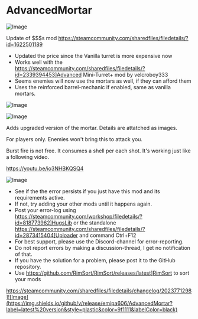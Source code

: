 # AdvancedMortar

![Image](https://i.imgur.com/buuPQel.png)

Update of $$$s mod
https://steamcommunity.com/sharedfiles/filedetails/?id=1622501189

- Updated the price since the Vanilla turret is more expensive now
- Works well with the https://steamcommunity.com/sharedfiles/filedetails/?id=2339394453]Advanced Mini-Turret+ mod by velcroboy333
- Seems enemies will now use the mortars as well, if they can afford them
- Uses the reinforced barrel-mechanic if enabled, same as vanilla mortars.

![Image](https://i.imgur.com/pufA0kM.png)

	
![Image](https://i.imgur.com/Z4GOv8H.png)


Adds upgraded version of the mortar. Details are attatched as images. 

For players only. Enemies won't bring this to attack you.

Burst fire is not free.
It consumes a shell per each shot.
It's working just like a following video.

https://youtu.be/io3NHBKQSQ4

![Image](https://i.imgur.com/PwoNOj4.png)



-  See if the the error persists if you just have this mod and its requirements active.
-  If not, try adding your other mods until it happens again.
-  Post your error-log using https://steamcommunity.com/workshop/filedetails/?id=818773962]HugsLib or the standalone https://steamcommunity.com/sharedfiles/filedetails/?id=2873415404]Uploader and command Ctrl+F12
-  For best support, please use the Discord-channel for error-reporting.
-  Do not report errors by making a discussion-thread, I get no notification of that.
-  If you have the solution for a problem, please post it to the GitHub repository.
-  Use https://github.com/RimSort/RimSort/releases/latest]RimSort to sort your mods



https://steamcommunity.com/sharedfiles/filedetails/changelog/2023771298]![Image](https://img.shields.io/github/v/release/emipa606/AdvancedMortar?label=latest%20version&style=plastic&color=9f1111&labelColor=black)

